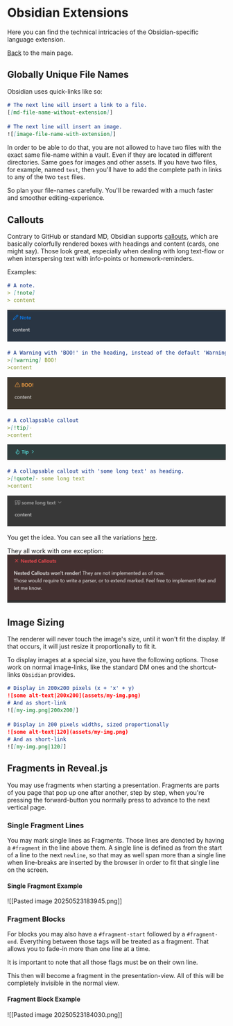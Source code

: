 # Obsidian Extensions
Here you can find the technical intricacies of the Obsidian-specific language extension.

[Back](README.md) to the main page.
## Globally Unique File Names
Obsidian uses quick-links like so:
```markdown
# The next line will insert a link to a file.
[[md-file-name-without-extension]]

# The next line will insert an image.
![[image-file-name-with-extension]]
```
In order to be able to do that, you are not allowed to have two files with the exact same file-name within a vault. Even if they are located in different directories.
Same goes for images and other assets.
If you have two files, for example, named `test`, then you'll have to add the complete path in links to any of the two `test` files.

So plan your file-names carefully.
You'll be rewarded with a much faster and smoother editing-experience.
## Callouts
Contrary to GitHub or standard MD, Obsidian supports [callouts](https://help.obsidian.md/Editing+and+formatting/Callouts), which are basically colorfully rendered boxes with headings and content (cards, one might say).
Those look great, especially when dealing with long text-flow or when interspersing text with info-points or homework-reminders.

Examples:
```markdown
# A note.
> [!note]
> content
```
![](md/assets/Pasted%20image%2020240315082827.png)

```markdown
# A Warning with 'BOO!' in the heading, instead of the default 'Warning'.
>[!warning] BOO!
>content
```
![](md/assets/Pasted%20image%2020240315082849.png)

```markdown
# A collapsable callout
>[!tip]-
>content
```
![](md/assets/Pasted%20image%2020240315082907.png)

```markdown
# A collapsable callout with 'some long text' as heading.
>[!quote]- some long text
>content
```
![](md/assets/Pasted%20image%2020240315083209.png)

You get the idea.
You can see all the variations [here](https://help.obsidian.md/Editing+and+formatting/Callouts).

They all work with one exception:
![](md/assets/Pasted%20image%2020240315082944.png)
## Image Sizing
The renderer will never touch the image's size, until it won't fit the display. If that occurs, it will just resize it proportionally to fit it.

To display images at a special size, you have the following options.
Those work on normal image-links, like the standard DM ones and the shortcut-links `Obsidian` provides.

```markdown
# Display in 200x200 pixels (x + 'x' + y)
![some alt-text|200x200](assets/my-img.png)
# And as short-link
![[my-img.png|200x200]]

# Display in 200 pixels widths, sized proportionally
![some alt-text|120](assets/my-img.png)
# And as short-link
![[my-img.png|120]]
```
## Fragments in Reveal.js
You may use fragments when starting a presentation.
Fragments are parts of you page that pop up one after another, step by step, when you're pressing the forward-button you normally press to advance to the next vertical page.
### Single Fragment Lines
You may mark single lines as Fragments. Those lines are denoted by having a `#fragment` in the line above them.
A single line is defined as from the start of a line to the next `newline`, so that may as well span more than a single line when line-breaks are inserted by the browser in order to fit that single line on the screen.
#### Single Fragment Example
![[Pasted image 20250523183945.png]]
### Fragment Blocks
For blocks you may also have a `#fragment-start` followed by a `#fragment-end`.
Everything between those tags will be treated as a fragment.
That allows you to fade-in more than one line at a time.

It is important to note that all those flags must be on their own line.

This then will become a fragment in the presentation-view.
All of this will be completely invisible in the normal view.
#### Fragment Block Example
![[Pasted image 20250523184030.png]]